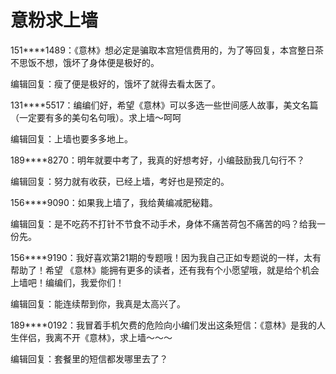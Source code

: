 # 意粉求上墙

151****1489：《意林》想必定是骗取本宫短信费用的，为了等回复，本宫整日茶不思饭不想，饿坏了身体便是极好的。 

编辑回复：瘦了便是极好的，饿坏了就得去看太医了。 

131****5517：编编们好，希望《意林》可以多选一些世间感人故事，美文名篇（一定要有多的美句名句哦）。求上墙～呵呵 

编辑回复：上墙也要多多地上。 

189****8270：明年就要中考了，我真的好想考好，小编鼓励我几句行不？ 

编辑回复：努力就有收获，已经上墙，考好也是预定的。 

156****9090：如果我上墙了，我给黄编减肥秘籍。 

编辑回复：是不吃药不打针不节食不动手术，身体不痛苦荷包不痛苦的吗？给我一份先。 

156****9190：我好喜欢第21期的专题哦！因为我自己正如专题说的一样，太有帮助了！希望 《意林》能拥有更多的读者，还有我有个小愿望哦，就是给个机会上墙吧！编编们，我爱你们！ 

编辑回复：能连续帮到你，我真是太高兴了。 

189****0192：我冒着手机欠费的危险向小编们发出这条短信：《意林》是我的人生伴侣，我离不开《意林》，求上墙～～～ 

编辑回复：套餐里的短信都发哪里去了？
